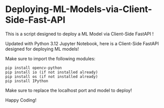 # Deploying-ML-Models-via-Client-Side-Fast-API
This is a script designed to deploy a ML Model via Client-Side FastAPI !

Updated with Python 3.12 Jupyter Notebook, here is a Client-Side FastAPI 
designed for deploying ML models! 

Make sure to import the following modules: 

    pip install opencv-python
    pip install io (if not installed already)
    pip install os (if not installed already)
    pip install IPython

Make sure to replace the localhost port and model to deploy!    

Happy Coding!     
